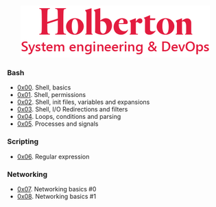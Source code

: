 <div align=center>  
    <img  
    style="text-align:center"  
    src="https://raw.githubusercontent.com/coding-max/hbtn_config/main/assets/head_system.png"  
    alt="Holberton School"/>  
</div>

### Bash

- [0x00](https://github.com/coding-max/holberton-system_engineering-devops/tree/main/0x00-shell_basics). Shell, basics  
- [0x01](https://github.com/coding-max/holberton-system_engineering-devops/tree/main/0x01-shell_permissions). Shell, permissions  
- [0x02](https://github.com/coding-max/holberton-system_engineering-devops/tree/main/0x02-shell_redirections). Shell, init files, variables and expansions  
- [0x03](https://github.com/coding-max/holberton-system_engineering-devops/tree/main/0x03-shell_variables_expansions). Shell, I/O Redirections and filters  
- [0x04](https://github.com/coding-max/holberton-system_engineering-devops/tree/main/0x04-loops_conditions_and_parsing). Loops, conditions and parsing  
- [0x05](https://github.com/coding-max/holberton-system_engineering-devops/tree/main/0x05-processes_and_signals). Processes and signals  

### Scripting

- [0x06](https://github.com/coding-max/holberton-system_engineering-devops/tree/main/0x06-regular_expressions). Regular expression  

### Networking

- [0x07](https://github.com/coding-max/holberton-system_engineering-devops/tree/main/0x07-networking_basics). Networking basics #0  
- [0x08](https://github.com/coding-max/holberton-system_engineering-devops/tree/main/0x08-networking_basics_2). Networking basics #1  
